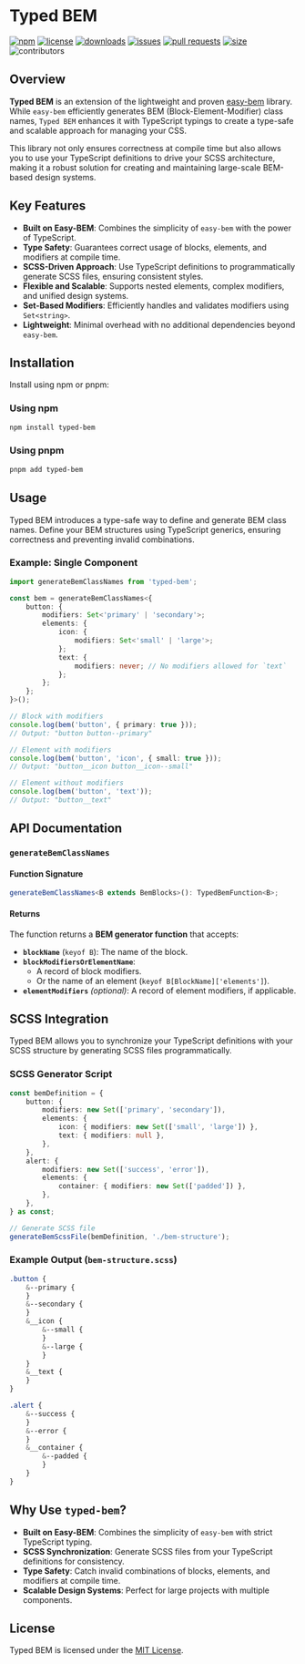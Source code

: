 # Typed BEM

[![npm](https://img.shields.io/npm/v/typed-bem)](https://www.npmjs.com/package/typed-bem)
[![license](https://img.shields.io/npm/l/typed-bem)](https://github.com/deleonio/typed-bem-class-generator/blob/main/LICENSE)
[![downloads](https://img.shields.io/npm/dt/typed-bem)](https://www.npmjs.com/package/typed-bem)
[![issues](https://img.shields.io/github/issues/deleonio/typed-bem-class-generator)](https://github.com/deleonio/typed-bem-class-generator/issues)
[![pull requests](https://img.shields.io/github/issues-pr/deleonio/typed-bem-class-generator)](https://github.com/deleonio/typed-bem-class-generator/pulls)
[![size](https://img.shields.io/bundlephobia/min/typed-bem)](https://bundlephobia.com/result?p=typed-bem)
![contributors](https://img.shields.io/github/contributors/deleonio/typed-bem-class-generator)

## Overview

**Typed BEM** is an extension of the lightweight and proven [easy-bem](https://www.npmjs.com/package/easy-bem) library. While `easy-bem` efficiently generates BEM (Block-Element-Modifier) class names, `Typed BEM` enhances it with TypeScript typings to create a type-safe and scalable approach for managing your CSS.

This library not only ensures correctness at compile time but also allows you to use your TypeScript definitions to drive your SCSS architecture, making it a robust solution for creating and maintaining large-scale BEM-based design systems.

## Key Features

- **Built on Easy-BEM**: Combines the simplicity of `easy-bem` with the power of TypeScript.
- **Type Safety**: Guarantees correct usage of blocks, elements, and modifiers at compile time.
- **SCSS-Driven Approach**: Use TypeScript definitions to programmatically generate SCSS files, ensuring consistent styles.
- **Flexible and Scalable**: Supports nested elements, complex modifiers, and unified design systems.
- **Set-Based Modifiers**: Efficiently handles and validates modifiers using `Set<string>`.
- **Lightweight**: Minimal overhead with no additional dependencies beyond `easy-bem`.

## Installation

Install using npm or pnpm:

### Using npm

```bash
npm install typed-bem
```

### Using pnpm

```bash
pnpm add typed-bem
```

## Usage

Typed BEM introduces a type-safe way to define and generate BEM class names. Define your BEM structures using TypeScript generics, ensuring correctness and preventing invalid combinations.

### Example: Single Component

```typescript
import generateBemClassNames from 'typed-bem';

const bem = generateBemClassNames<{
	button: {
		modifiers: Set<'primary' | 'secondary'>;
		elements: {
			icon: {
				modifiers: Set<'small' | 'large'>;
			};
			text: {
				modifiers: never; // No modifiers allowed for `text`
			};
		};
	};
}>();

// Block with modifiers
console.log(bem('button', { primary: true }));
// Output: "button button--primary"

// Element with modifiers
console.log(bem('button', 'icon', { small: true }));
// Output: "button__icon button__icon--small"

// Element without modifiers
console.log(bem('button', 'text'));
// Output: "button__text"
```

## API Documentation

### `generateBemClassNames`

#### Function Signature

```typescript
generateBemClassNames<B extends BemBlocks>(): TypedBemFunction<B>;
```

#### Returns

The function returns a **BEM generator function** that accepts:

- **`blockName`** (`keyof B`): The name of the block.
- **`blockModifiersOrElementName`**:
  - A record of block modifiers.
  - Or the name of an element (`keyof B[BlockName]['elements']`).
- **`elementModifiers`** _(optional)_: A record of element modifiers, if applicable.

## SCSS Integration

Typed BEM allows you to synchronize your TypeScript definitions with your SCSS structure by generating SCSS files programmatically.

### SCSS Generator Script

```typescript
const bemDefinition = {
	button: {
		modifiers: new Set(['primary', 'secondary']),
		elements: {
			icon: { modifiers: new Set(['small', 'large']) },
			text: { modifiers: null },
		},
	},
	alert: {
		modifiers: new Set(['success', 'error']),
		elements: {
			container: { modifiers: new Set(['padded']) },
		},
	},
} as const;

// Generate SCSS file
generateBemScssFile(bemDefinition, './bem-structure');
```

### Example Output (`bem-structure.scss`)

```scss
.button {
	&--primary {
	}
	&--secondary {
	}
	&__icon {
		&--small {
		}
		&--large {
		}
	}
	&__text {
	}
}

.alert {
	&--success {
	}
	&--error {
	}
	&__container {
		&--padded {
		}
	}
}
```

## Why Use `typed-bem`?

- **Built on Easy-BEM**: Combines the simplicity of `easy-bem` with strict TypeScript typing.
- **SCSS Synchronization**: Generate SCSS files from your TypeScript definitions for consistency.
- **Type Safety**: Catch invalid combinations of blocks, elements, and modifiers at compile time.
- **Scalable Design Systems**: Perfect for large projects with multiple components.

## License

Typed BEM is licensed under the [MIT License](https://github.com/deleonio/typed-bem-class-generator/blob/main/LICENSE).
